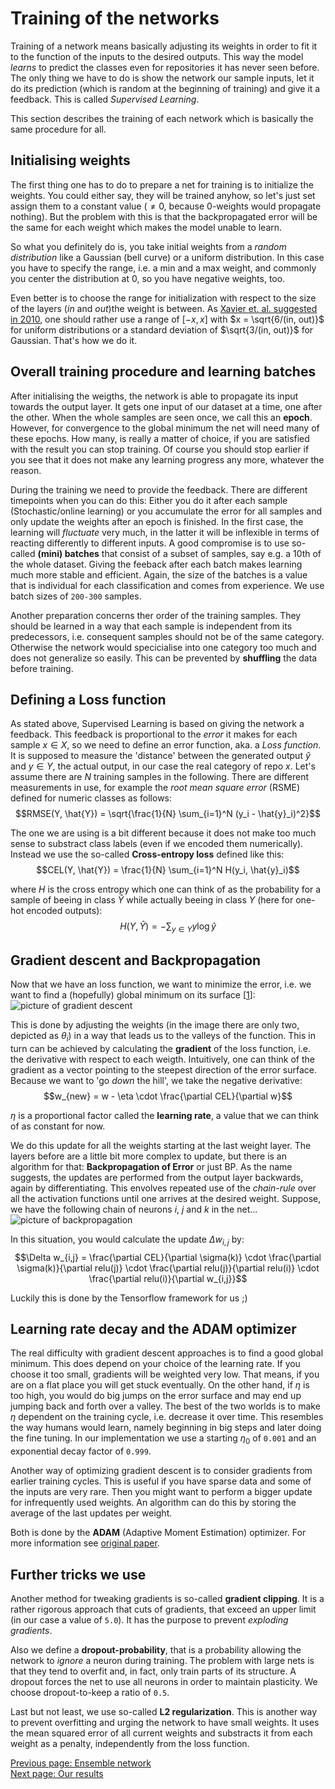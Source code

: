 Training of the networks
========================

Training of a network means basically adjusting its weights in order to
fit it to the function of the inputs to the desired outputs.
This way the model _learns_ to predict the classes even for repositories
it has never seen before. The only thing we have to do is show
the network our sample inputs, let it do its prediction (which is random
at the beginning of training) and give it a feedback. This is called
_Supervised Learning_.

This section describes the training of each network
which is basically the same procedure for all.


## Initialising weights

The first thing one has to do to prepare a net for training
is to initialize the weights. You could either say, they will
be trained anyhow, so let's just set assign them to a constant
value ($\neq 0$, because 0-weights would propagate nothing).
But the problem with this is that the backpropagated error
will be the same for each weight which makes the model unable
to learn.

So what you definitely do is, you take initial weights from a _random
distribution_ like a Gaussian (bell curve) or a uniform distribution.
In this case you have to specify the range, i.e. a min and a max weight,
and commonly you center the distribution at 0, so you have negative weights, too.

Even better is to choose the range for initialization with respect
to the size of the layers ($in$ and $out$)the weight is between. As [Xavier et. al.
suggested in 2010](http://jmlr.org/proceedings/papers/v9/glorot10a/glorot10a.pdf),
one should rather use a range of $[-x, x]$ with $x = \sqrt{6/(in, out)}$ for
uniform distributions or a standard deviation of $\sqrt{3/(in, out)}$ for Gaussian.
That's how we do it.


## Overall training procedure and learning batches

After initialising the weigths, the network is able to propagate
its input towards the output layer. It gets one input of our dataset
at a time, one after the other. When the whole samples are seen once,
we call this an **epoch**. However, for convergence to the global minimum
the net will need many of these epochs. How many, is really a matter of
choice, if you are satisfied with the result you can stop training.
Of course you should stop earlier if you see that it does not make
any learning progress any more, whatever the reason.

During the training we need to provide the feedback. There are different
timepoints when you can do this: Either you do it after each sample
(Stochastic/online learning) or you accumulate the error for all samples
and only update the weights after an epoch is finished. In the first
case, the learning will _fluctuate_ very much, in the latter it will
be inflexible in terms of reacting differently to different inputs.
A good compromise is to use so-called **(mini) batches** that consist
of a subset of samples, say e.g. a 10th of the whole dataset. Giving
the feeback after each batch makes learning much more stable and efficient.
Again, the size of the batches is a value that is individual for each
classification and comes from experience. We use batch sizes of `200-300` samples.

Another preparation concerns ther order of the training samples. They should be
learned in a way that each sample is independent from its predecessors,
i.e. consequent samples should not be of the same category. Otherwise
the network would specicialise into one category too much and does
not generalize so easily.
This can be prevented by **shuffling** the data before training.


## Defining a Loss function

As stated above, Supervised Learning is based on giving the network a feedback.
This feedback is proportional to the _error_ it makes for each
sample $x \in X$, so we need to define an error function, aka. a _Loss function_.
It is supposed to measure the 'distance' between the generated
output $\hat{y}$ and $y \in Y$, the actual output, in our case the real category
of repo $x$. Let's assume there are $N$ training samples in the following.
There are different measurements in use, for example the _root mean square error_ (RSME)
defined for numeric classes as follows:
$$RMSE(Y, \hat{Y}) = \sqrt{\frac{1}{N} \sum_{i=1}^N (y_i - \hat{y}_i)^2}$$

The one we are using is a bit different because it does not make too much sense to substract
class labels (even if we encoded them numerically). Instead we use the so-called
**Cross-entropy loss** defined like this:
$$CEL(Y, \hat{Y}) = \frac{1}{N} \sum_{i=1}^N H(y_i, \hat{y}_i)$$

where $H$ is the cross entropy which one can think of as the probability for a sample of beeing
in class $\hat{Y}$ while actually beeing in class $Y$ (here for one-hot encoded outputs):
$$H(Y, \hat{Y}) = - \sum_{y \in Y} y \log \hat{y}$$


## Gradient descent and Backpropagation

Now that we have an loss function, we want to minimize the error, i.e. we want
to find a (hopefully) global minimum on its surface [[1]]:
![picture of gradient descent](/assets/docs/img/gradient_descent.png)

This is done by adjusting the weights (in the image there are only two, depicted as $\theta_i$)
in a way that leads us to the valleys of the function. This in turn can be achieved
by calculating the **gradient** of the loss function, i.e. the derivative with respect to
each weigth. Intuitively, one can think of the gradient as a vector pointing to the steepest
direction of the error surface. Because we want to 'go _down_ the hill', we take the negative derivative:
$$w_{new} = w - \eta \cdot \frac{\partial CEL}{\partial w}$$

$\eta$ is a proportional factor called the **learning rate**, a value that we can think
of as constant for now.

We do this update for all the weights starting at the last weight layer.
The layers before are a little bit more complex to update, but there is an algorithm for
that: **Backpropagation of Error** or just BP. As the name suggests, the updates are
performed from the output layer backwards, again by differentiating.
This envolves repeated use of the _chain-rule_ over all the activation functions
until one arrives at the desired weight.
Suppose, we have the following chain of neurons $i$, $j$ and $k$ in the net...
![picture of backpropagation](/assets/docs/img/backpropagation.png)

In this situation, you would calculate the update $\Delta w_{i,j}$ by:
$$\Delta w_{i,j} = \frac{\partial CEL}{\partial \sigma(k)} \cdot \frac{\partial \sigma(k)}{\partial relu(j)} \cdot \frac{\partial relu(j)}{\partial relu(i)} \cdot \frac{\partial relu(i)}{\partial w_{i,j}}$$

Luckily this is done by the Tensorflow framework for us ;)


## Learning rate decay and the ADAM optimizer

The real difficulty with gradient descent approaches is to find a good global minimum.
This does depend on your choice of the learning rate. If you choose it too small, gradients
will be weighted very low. That means, if you are on a flat place you will get stuck eventually.
On the other hand, if $\eta$ is too high, you would do big jumps on the error surface and
may end up jumping back and forth over a valley.
The best of the two worlds is to make $\eta$ dependent on the training cycle, i.e.
decrease it over time. This resembles the way humans would learn, namely beginning in big steps
and later doing the fine tuning.
In our implementation we use a starting $\eta_0$ of `0.001` and an exponential decay factor of `0.999`.

Another way of optimizing gradient descent is to consider gradients from earlier training
cycles. This is useful if you have sparse data and some of the inputs are very rare.
Then you might want to perform a bigger update for infrequently used weights.
An algorithm can do this by storing the average of the last updates per weight.

Both is done by the **ADAM** (Adaptive Moment Estimation) optimizer.
For more information see [original paper](https://arxiv.org/abs/1412.6980).


## Further tricks we use

Another method for tweaking gradients is so-called **gradient clipping**.
It is a rather rigorous approach that cuts of gradients, that exceed an upper limit (in our case
a value of `5.0`). It has the purpose to prevent _exploding gradients_.

Also we define a **dropout-probability**, that is a probability allowing
the network to _ignore_ a neuron during training. The problem with large nets is that they
tend to overfit and, in fact, only train parts of its structure. A dropout forces
the net to use all neurons in order to maintain plasticity.
We choose dropout-to-keep a ratio of `0.5`.

Last but not least, we use so-called **L2 regularization**. This is another
way to prevent overfitting and urging the network to have small weights.
It uses the mean squared error of all current weights and substracts it
from each weight as a penalty, independently from the loss function.


[1]: http://www.holehouse.org/mlclass/01_02_Introduction_regression_analysis_and_gr_files/Image%20[16].png

[Previous page: Ensemble network](/docs/ensemble)\
[Next page: Our results](/docs/results)
